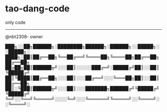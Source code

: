 # tao-dang-code
only code 
_____________________
@nbt2308- owner

███╗░░██╗██████╗░████████╗██████╗░██████╗░░█████╗░░█████╗░
████╗░██║██╔══██╗╚══██╔══╝╚════██╗╚════██╗██╔══██╗██╔══██╗
██╔██╗██║██████╦╝░░░██║░░░░░███╔═╝░█████╔╝██║░░██║╚█████╔╝
██║╚████║██╔══██╗░░░██║░░░██╔══╝░░░╚═══██╗██║░░██║██╔══██╗
██║░╚███║██████╦╝░░░██║░░░███████╗██████╔╝╚█████╔╝╚█████╔╝
╚═╝░░╚══╝╚═════╝░░░░╚═╝░░░╚══════╝╚═════╝░░╚════╝░░╚════╝░
